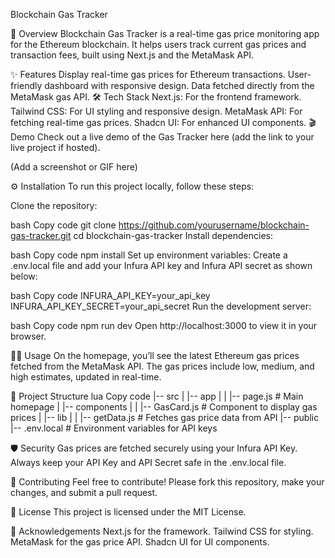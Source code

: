 Blockchain Gas Tracker

🚀 Overview
Blockchain Gas Tracker is a real-time gas price monitoring app for the Ethereum blockchain. It helps users track current gas prices and transaction fees, built using Next.js and the MetaMask API.

✨ Features
Display real-time gas prices for Ethereum transactions.
User-friendly dashboard with responsive design.
Data fetched directly from the MetaMask gas API.
🛠 Tech Stack
Next.js: For the frontend framework.
Tailwind CSS: For UI styling and responsive design.
MetaMask API: For fetching real-time gas prices.
Shadcn UI: For enhanced UI components.
🎬 Demo
Check out a live demo of the Gas Tracker here (add the link to your live project if hosted).

(Add a screenshot or GIF here)

⚙️ Installation
To run this project locally, follow these steps:

Clone the repository:

bash
Copy code
git clone https://github.com/yourusername/blockchain-gas-tracker.git
cd blockchain-gas-tracker
Install dependencies:

bash
Copy code
npm install
Set up environment variables: Create a .env.local file and add your Infura API key and Infura API secret as shown below:

bash
Copy code
INFURA_API_KEY=your_api_key
INFURA_API_KEY_SECRET=your_api_secret
Run the development server:

bash
Copy code
npm run dev
Open http://localhost:3000 to view it in your browser.

🧑‍💻 Usage
On the homepage, you’ll see the latest Ethereum gas prices fetched from the MetaMask API.
The gas prices include low, medium, and high estimates, updated in real-time.

📁 Project Structure
lua
Copy code
|-- src
|   |-- app
|   |   |-- page.js           # Main homepage
|   |-- components
|   |   |-- GasCard.js        # Component to display gas prices
|   |-- lib
|   |   |-- getData.js        # Fetches gas price data from API
|-- public
|-- .env.local                 # Environment variables for API keys

🛡 Security
Gas prices are fetched securely using your Infura API Key.
Always keep your API Key and API Secret safe in the .env.local file.

🤝 Contributing
Feel free to contribute! Please fork this repository, make your changes, and submit a pull request.

📜 License
This project is licensed under the MIT License.

🙏 Acknowledgements
Next.js for the framework.
Tailwind CSS for styling.
MetaMask for the gas price API.
Shadcn UI for UI components.